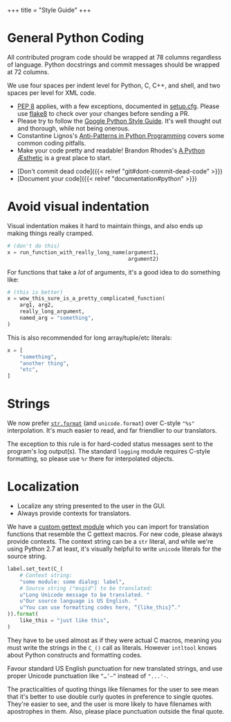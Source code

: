 +++
title = "Style Guide"
+++

# General Python Coding
All contributed program code should be wrapped at 78 columns regardless of language.
Python docstrings and commit messages should be wrapped at 72 columns.

We use four spaces per indent level for Python, C, C++, and shell, and two spaces per level for XML code.

* [PEP 8](http://www.python.org/dev/peps/pep-0008/) applies, with a few exceptions, documented in [setup.cfg](https://github.com/mypaint/mypaint/blob/master/setup.cfg). Please use [flake8](https://gitlab.com/pycqa/flake8) to check over your changes before sending a PR.
* Please try to follow the [Google Python Style Guide](http://google-styleguide.googlecode.com/svn/trunk/pyguide.html). It's well thought out and thorough, while not being onerous.
* Constantine Lignos's [Anti-Patterns in Python Programming](http://lignos.org/py_antipatterns/) covers some common coding pitfalls.
* Make your code pretty and readable! Brandon Rhodes's [A Python Æsthetic](http://rhodesmill.org/brandon/slides/2012-11-pyconca/) is a great place to start.
- [Don't commit dead code]({{< relref "git#dont-commit-dead-code" >}})
- [Document your code]({{< relref "documentation#python" >}})

# Avoid visual indentation
Visual indentation makes it hard to maintain things,
and also ends up making things really cramped.

```python
# (don't do this)
x = run_function_with_really_long_name(argument1,
                                       argument2)
````

For functions that take a *lot* of arguments,
it's a good idea to do something like:

```python
# (this is better)
x = wow_this_sure_is_a_pretty_complicated_function(
    arg1, arg2,
    really_long_argument,
    named_arg = "something",
)
```

This is also recommended for long array/tuple/etc literals:

```python
x = [
    "something",
    "another thing",
    "etc",
]
```

# Strings

We now prefer [`str.format`](https://docs.python.org/3/library/stdtypes.html?highlight=str.format#str.format)
(and `unicode.format`)
over C-style `"%s"` interpolation.
It's much easier to read,
and far friendlier to our translators.

The exception to this rule is for
hard-coded status messages sent to the program's log output(s).
The standard `logging` module requires C-style formatting,
so please use `%r` there for interpolated objects.

# Localization
* Localize any string presented to the user in the GUI.
* Always provide contexts for translators.

We have a [custom gettext module](https://github.com/mypaint/mypaint/blob/master/lib/gettext.py)
which you can import for translation functions that resemble the C gettext macros.
For new code, please always provide contexts.
The context string can be a `str` literal,
and while we're using Python 2.7 at least,
it's visually helpful to write `unicode` literals for the source string.

```python
label.set_text(C_(
    # Context string:
    "some module: some dialog: label",
    # Source string ("msgid") to be translated:
    u"Long Unicode message to be translated. "
    u"Our source language is US English. "
    u"You can use formatting codes here, “{like_this}”."
)).format(
    like_this = "just like this",
)
```

They have to be used almost as if they were actual C macros,
meaning you must write the strings in the `C_()` call as literals.
However `intltool` knows about Python constructs and formatting codes.

Favour standard US English punctuation for new translated strings,
and use proper Unicode punctuation like `“…’–”` instead of `"...'-`.

The practicalities of quoting things like filenames for the user to see
mean that it's better to use double curly quotes
in preference to single quotes.
They're easier to see,
and the user is more likely to have filenames with apostrophes in them.
Also, please place punctuation outside the final quote.
